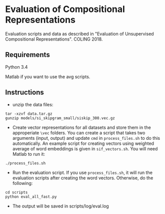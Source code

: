 # Evaluation of Compositional Representations
Evaluation scripts and data as described in "Evaluation of Unsupervised Compositional Representations". COLING 2018. 


## Requirements ##

Python 3.4 

Matlab if you want to use the avg scripts. 

## Instructions ##

* unzip the data files:
```
tar -xzvf data.tar.gz
gunzip models/si_skipgram_small/siskip_300.vec.gz 
```

* Create vector representations for all datasets and store them in the approperiate `\vec` folders. You can create a script that takes two arguments (input, output) and update `cmd` in `process_files.sh` to do this automatically. An example script for creating vectors using weighted average of word embeddings is given in `sif_vectors.sh`. You will need Matlab to run it:

```
./process_files.sh
```

* Run the evaluation script. If you use `process_files.sh`, it will run the evaluation scripts after creating the word vectors. Otherwise, do the following:

```
cd scripts
python eval_all_fast.py
```

* The output will be saved in scripts/log/eval.log
